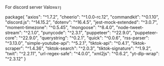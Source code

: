 For discord server Valoหนาๆ


package{
    "axios": "^1.7.2",
    "cheerio": "^1.0.0-rc.12",
    "commandkit": "^0.1.10",
    "discord.js": "^14.15.2",
    "dotenv": "^16.4.5",
    "jest-mock-extended": "^3.0.7",
    "moment-timezone": "^0.5.45",
    "mongoose": "^8.4.0",
    "node-tweet-stream": "^2.1.0",
    "punycode": "^2.3.1",
    "puppeteer": "^22.9.0",
    "puppeteer-core": "^22.9.0",
    "querystring": "^0.2.1",
    "quick": "^0.0.6",
    "rss-parser": "^3.13.0",
    "simple-youtube-api": "^5.2.1",
    "tiktok-api": "^0.4.1",
    "tiktok-scraper": "^1.4.36",
    "tiktok-search": "^2.0.3",
    "tiktok-signature": "^1.9.2",
    "twit": "^2.2.11",
    "url-regex-safe": "^4.0.0",
    "xml2js": "^0.6.2",
    "yt-dlp-wrap": "^2.3.12"
}
